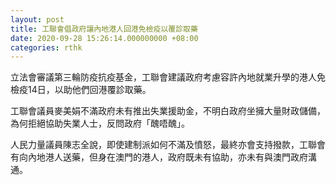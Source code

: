 ```yaml
---
layout: post
title: 工聯會倡政府讓內地港人回港免檢疫以覆診取藥
date: 2020-09-28 15:26:14.000000000 +08:00
categories: rthk
---
```


立法會審議第三輪防疫抗疫基金，工聯會建議政府考慮容許內地就業升學的港人免檢疫14日，以助他們回港覆診取藥。

工聯會議員麥美娟不滿政府未有推出失業援助金，不明白政府坐擁大量財政儲備，為何拒絕協助失業人士，反問政府「醜唔醜」。

人民力量議員陳志全說，即使建制派如何不滿及憤怒，最終亦會支持撥款，工聯會有向內地港人送藥，但身在澳門的港人，政府既未有協助，亦未有與澳門政府溝通。

